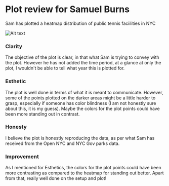 # Plot review for Samuel Burns

Sam has plotted a heatmap distribution of public tennis faciilities in NYC

![Alt text](samplot.png)

### Clarity
The objective of the plot is clear, in that what Sam is trying to convey with the plot. However he has not added the time period, at a glance at only the plot, I wouldn't be able to tell what year this is plotted for.

### Esthetic
The plot is well done in terms of what it is meant to communicate. However, some of the points plotted on the darker areas might be a little harder to grasp, especially if someone has color blindness (I am not honestly sure about this, it is my guess). Maybe the colors for the plot points could have been more standing out in contrast. 

### Honesty
I believe the plot is honestly reproducing the data, as per what Sam has received from the Open NYC and NYC Gov parks data. 

### Improvement
As I mentioned for Esthetics, the colors for the plot points could have been more contrasting as compared to the heatmap for standing out better. Apart from that, really well done on the setup and plot! 